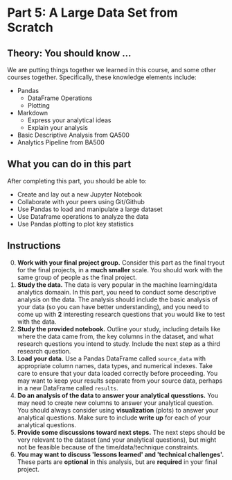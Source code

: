 # Part 5: A Large Data Set from Scratch
## Theory: You should know ...
We are putting things together we learned in this course, and some other courses together. Specifically, these knowledge elements include:
- Pandas 
    - DataFrame Operations
    - Plotting
- Markdown
    - Express your analytical ideas
    - Explain your analysis
- Basic Descriptive Analysis from QA500
- Analytics Pipeline from BA500

## What you can do in this part
After completing this part, you should be able to:
- Create and lay out a new Jupyter Notebook
- Collaborate with your peers using Git/Github
- Use Pandas to load and manipulate a large dataset
- Use Dataframe operations to analyze the data
- Use Pandas plotting to plot key statistics

## Instructions
0. __Work with your final project group.__ Consider this part as the final tryout for the final projects, in a __much smaller__ scale. You should work with the same group of people as the final project.
1. __Study the data.__ The data is very popular in the machine learning/data analytics domaain. In this part, you need to conduct some descriptive analysis on the data. The analysis should include the basic analysis of your data (so you can have better understanding), and you need to come up with __2__ interesting research questions that you would like to test with the data.
2. __Study the provided notebook.__ Outline your study, including details like where the data came from, the key columns in the dataset, and what research questions you intend to study. Include the next step as a third research question.
3. __Load your data.__ Use a Pandas DataFrame called `source_data` with appropriate column names, data types,  and numerical indexes. Take care to ensure that your data loaded correctly before proceeding. You may want to keep your results separate from your source data, perhaps in a new DataFrame called `results`.
4. __Do an analysis of the data to answer your analytical quesstions.__ You may need to create new columns to answer your analytical question. You should always consider using __visualization__ (plots) to answer your analytical questions. Make sure to include __write up__ for each of your analytical questions.
5. __Provide some discussions toward next steps.__ The next steps should be very relevant to the dataset (and your analytical questions), but might not be feasible because of the time/data/technique constraints.
6. __You may want to discuss 'lessons learned' and 'technical challenges'.__ These parts are __optional__ in this analysis, but are __required__ in your final project.
